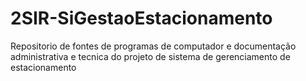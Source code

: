 # 2SIR-SiGestaoEstacionamento
Repositorio de fontes de programas de computador e documentação administrativa e tecnica do projeto de sistema de gerenciamento de estacionamento

